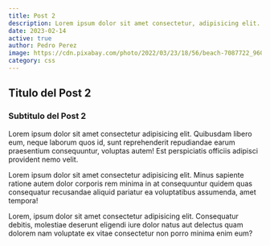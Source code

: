 ```yaml
---
title: Post 2
description: Lorem ipsum dolor sit amet consectetur, adipisicing elit. Corporis assumenda harum minima et, consequatur suscipit enim pariatur optio totam expedita vel
date: 2023-02-14
active: true
author: Pedro Perez
image: https://cdn.pixabay.com/photo/2022/03/23/18/56/beach-7087722_960_720.jpg
category: css
---
```


## Titulo del Post 2

### Subtitulo del Post 2

Lorem ipsum dolor sit amet consectetur adipisicing elit. Quibusdam libero eum, neque laborum quos id, sunt reprehenderit repudiandae earum praesentium consequuntur, voluptas autem! Est perspiciatis officiis adipisci provident nemo velit.

Lorem ipsum dolor sit amet consectetur adipisicing elit. Minus sapiente ratione autem dolor corporis rem minima in at consequuntur quidem quas consequatur recusandae aliquid pariatur ea voluptatibus assumenda, amet tempora!

Lorem, ipsum dolor sit amet consectetur adipisicing elit. Consequatur debitis, molestiae deserunt eligendi iure dolor natus aut delectus quam dolorem nam voluptate ex vitae consectetur non porro minima enim eum?
